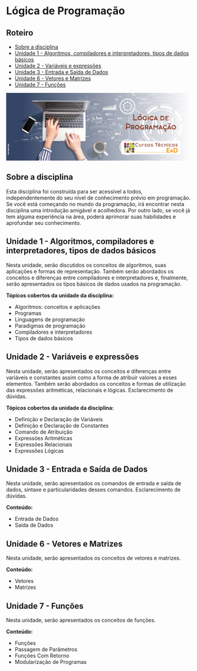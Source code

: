 # Lógica de Programação

## Roteiro

- [Sobre a disciplina](#sobre-a-disciplina)
- [Unidade 1 - Algoritmos, compiladores e interpretadores, tipos de dados básicos](#unidade-1---algoritmos-compiladores-e-interpretadores-tipos-de-dados-básicos)
- [Unidade 2 - Variáveis e expressões](#unidade-2---variáveis-e-expressões)
- [Unidade 3 - Entrada e Saída de Dados](#unidade-3---entrada-e-saída-de-dados)
- [Unidade 6 - Vetores e Matrizes](#unidade-6---vetores-e-matrizes)
- [Unidade 7 - Funções](#unidade-7---funções)

![Banner de Apresentação do Repositório da Disciplina de Lógica de Programação do Curso Técnico em Informática para Internet do IFCE.](./assets/Banner.jpg)

## Sobre a disciplina

Esta disciplina foi construída para ser acessível a todos, independentemente do seu nível de conhecimento prévio em programação. Se você está começando no mundo da programação, irá encontrar nesta disciplina uma introdução amigável e acolhedora. Por outro lado, se você já tem alguma experiência na área, poderá aprimorar suas habilidades e aprofundar seu conhecimento.

## Unidade 1 - Algoritmos, compiladores e interpretadores, tipos de dados básicos

Nesta unidade, serão discutidos os conceitos de algoritmos, suas aplicações e formas de representação. Também serão abordados os conceitos e diferenças entre compiladores e interpretadores e, finalmente, serão apresentados os tipos básicos de dados usados na programação.

**Tópicos cobertos da unidade da disciplina:**

- Algoritmos: conceitos e aplicações
- Programas
- Linguagens de programação
- Paradigmas de programação
- Compiladores e interpretadores
- Tipos de dados básicos

## Unidade 2 - Variáveis e expressões

Nesta unidade, serão apresentados os conceitos e diferenças entre variáveis e constantes assim como a forma de atribuir valores a esses elementos. Também serão abordados os conceitos e formas de utilização das expressões aritméticas, relacionais e lógicas. Esclarecimento de dúvidas.

**Tópicos cobertos da unidade da disciplina:**

- Definição e Declaração de Variáveis
- Definição e Declaração de Constantes
- Comando de Atribuição
- Expressões Aritméticas
- Expressões Relacionais
- Expressões Lógicas

## Unidade 3 - Entrada e Saída de Dados

Nesta unidade, serão apresentados os comandos de entrada e saída de dados, sintaxe e particularidades desses comandos. Esclarecimento de dúvidas.

**Conteúdo:**

- Entrada de Dados
- Saída de Dados

## Unidade 6 - Vetores e Matrizes

Nesta unidade, serão apresentados os conceitos de vetores e matrizes.

**Conteúdo:**

- Vetores
- Matrizes

## Unidade 7 - Funções

Nesta unidade, serão apresentados os conceitos de funções.

**Conteúdo:**

- Funções
- Passagem de Parâmetros
- Funções Com Retorno
- Modularização de Programas
